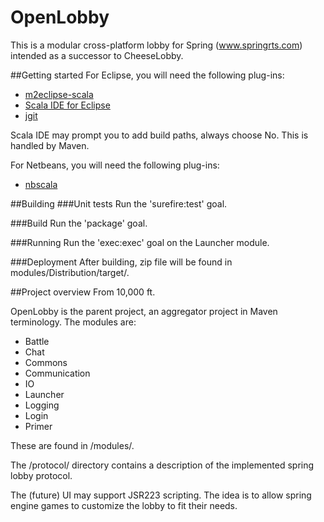 # OpenLobby
This is a modular cross-platform lobby for Spring (www.springrts.com) intended as a successor to CheeseLobby.

##Getting started
For Eclipse, you will need the following plug-ins:
*	[m2eclipse-scala](https://github.com/sonatype/m2eclipse-scala)
*	[Scala IDE for Eclipse](http://scala-ide.org/)
*	[jgit](http://eclipse.org/jgit/)

Scala IDE may prompt you to add build paths, always choose No. This is handled by Maven.

For Netbeans, you will need the following plug-ins:
*	[nbscala](https://github.com/dcaoyuan/nbscala)

##Building
###Unit tests
Run the 'surefire:test' goal.
	
###Build
Run the 'package' goal.

###Running
Run the 'exec:exec' goal on the Launcher module.

###Deployment
After building, zip file will be found in modules/Distribution/target/.

##Project overview
From 10,000 ft.

OpenLobby is the parent project, an aggregator project in Maven terminology. The modules are:
*	Battle
*	Chat
*	Commons
*	Communication
*	IO
*	Launcher
*	Logging
*	Login
*	Primer

These are found in /modules/.

The /protocol/ directory contains a description of the implemented spring lobby protocol.

The (future) UI may support JSR223 scripting. The idea is to allow spring engine games to customize the lobby to fit their needs.